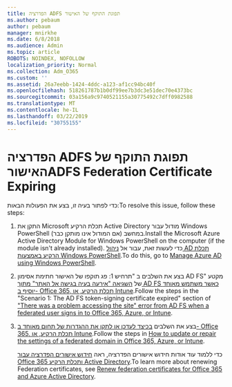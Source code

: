 ```yaml
---
title: הפדרציה ADFS תפוגת התוקף של האישור
ms.author: pebaum
author: pebaum
manager: mnirkhe
ms.date: 6/8/2018
ms.audience: Admin
ms.topic: article
ROBOTS: NOINDEX, NOFOLLOW
localization_priority: Normal
ms.collection: Adm_O365
ms.custom: ''
ms.assetid: 26a7eebb-1424-4ddc-a123-af1cc94bc40f
ms.openlocfilehash: 518261787b1b0df99ee7b3dc3e51dec70e4373bc
ms.sourcegitcommit: 03a156a9c9740521155a30775492c7dff0982588
ms.translationtype: MT
ms.contentlocale: he-IL
ms.lasthandoff: 03/22/2019
ms.locfileid: "30755155"
---
```

# <a name="adfs-federation-certificate-expiring"></a><span data-ttu-id="c2f40-102">הפדרציה ADFS תפוגת התוקף של האישור</span><span class="sxs-lookup"><span data-stu-id="c2f40-102">ADFS Federation Certificate Expiring</span></span>

<span data-ttu-id="c2f40-103">כדי לפתור בעיה זו, בצע את הפעולות הבאות:</span><span class="sxs-lookup"><span data-stu-id="c2f40-103">To resolve this issue, follow these steps:</span></span>
  
1. <span data-ttu-id="c2f40-104">התקן את Microsoft תכלת הרקיע Active Directory מודול עבור Windows PowerShell במחשב (אם המודול אינו מותקן כבר).</span><span class="sxs-lookup"><span data-stu-id="c2f40-104">Install the Microsoft Azure Active Directory Module for Windows PowerShell on the computer (if the module isn't already installed).</span></span> <span data-ttu-id="c2f40-105">כדי לעשות זאת, עבור אל [ניהול AD תכלת הרקיע באמצעות Windows PowerShell](https://aka.ms/aadposh).</span><span class="sxs-lookup"><span data-stu-id="c2f40-105">To do this, go to [Manage Azure AD using Windows PowerShell](https://aka.ms/aadposh).</span></span>
    
2. <span data-ttu-id="c2f40-106">בצע את השלבים ב "תרחיש 1: פג תוקפו של האישור חתימת אסימון AD FS" מקטע של [השגיאה "אירעה בעיה בגישה אל האתר" מתוך AD FS כאשר משתמש מאוחד יוסיף ב- Office 365, תכלת הרקיע, או Intune](https://support.microsoft.com/help/2713898/there-was-a-problem-accessing-the-site-error-from-ad-fs-when-a-federat).</span><span class="sxs-lookup"><span data-stu-id="c2f40-106">Follow the steps in the "Scenario 1: The AD FS token-signing certificate expired" section of ["There was a problem accessing the site" error from AD FS when a federated user signs in to Office 365, Azure, or Intune](https://support.microsoft.com/help/2713898/there-was-a-problem-accessing-the-site-error-from-ad-fs-when-a-federat).</span></span>
    
3. <span data-ttu-id="c2f40-107">בצע את השלבים [בכיצד לעדכן או לתקן את ההגדרות של תחום מאוחד ב- Office 365, תכלת הרקיע, או Intune](https://support.microsoft.com/help/2647048/how-to-update-or-repair-the-settings-of-a-federated-domain-in-office-3).</span><span class="sxs-lookup"><span data-stu-id="c2f40-107">Follow the steps in [How to update or repair the settings of a federated domain in Office 365, Azure, or Intune](https://support.microsoft.com/help/2647048/how-to-update-or-repair-the-settings-of-a-federated-domain-in-office-3).</span></span>
    
    <span data-ttu-id="c2f40-108">כדי ללמוד עוד אודות חידוש אישורים הפדרציה, ראה [חידוש אישורים הפדרציה עבור Office 365 ותכלת הרקיע Active Directory](https://docs.microsoft.com/azure/active-directory/connect/active-directory-aadconnect-o365-certs).</span><span class="sxs-lookup"><span data-stu-id="c2f40-108">To learn more about renewing Federation certificates, see [Renew federation certificates for Office 365 and Azure Active Directory](https://docs.microsoft.com/azure/active-directory/connect/active-directory-aadconnect-o365-certs).</span></span>
    

